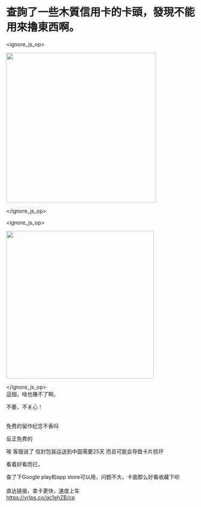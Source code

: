 # 查詢了一些木質信用卡的卡頭，發現不能用來擼東西啊。



<ignore_js_op>

<img id="aimg_140820" aid="140820" src="static/image/common/none.gif" zoomfile="forum.php?mod=attachment&aid=MTQwODIwfDEwNDJhOTYzfDE2MDk2Mjk0NDJ8NDczNDR8NzU5NDgy&noupdate=yes&nothumb=yes" file="forum.php?mod=attachment&aid=MTQwODIwfDEwNDJhOTYzfDE2MDk2Mjk0NDJ8NDczNDR8NzU5NDgy&noupdate=yes" class="zoom" onclick="zoom(this, this.src, 0, 0, 0)" width="400" id="aimg_140820" inpost="1" onmouseover="showMenu({'ctrlid':this.id,'pos':'12'})" />

<div class="tip tip_4 aimg_tip" id="aimg_140820_menu" style="position: absolute; display: none" disautofocus="true">
<div class="xs0">
<p><strong>1.png</strong> <em class="xg1">(90.89 KB, 下载次数: 1)</em></p>
<p>
<a href="forum.php?mod=attachment&amp;aid=MTQwODIwfDEwNDJhOTYzfDE2MDk2Mjk0NDJ8NDczNDR8NzU5NDgy&amp;nothumb=yes" target="_blank">下载附件</a>

</p>

<p class="xg1 y">2020-10-28 17:28 上传</p>

</div>
<div class="tip_horn"></div>
</div>

</ignore_js_op>
<br />

<ignore_js_op>

<img id="aimg_140821" aid="140821" src="static/image/common/none.gif" zoomfile="forum.php?mod=attachment&aid=MTQwODIxfDE1ZmMwNDQ2fDE2MDk2Mjk0NDJ8NDczNDR8NzU5NDgy&noupdate=yes&nothumb=yes" file="forum.php?mod=attachment&aid=MTQwODIxfDE1ZmMwNDQ2fDE2MDk2Mjk0NDJ8NDczNDR8NzU5NDgy&noupdate=yes" class="zoom" onclick="zoom(this, this.src, 0, 0, 0)" width="394" id="aimg_140821" inpost="1" onmouseover="showMenu({'ctrlid':this.id,'pos':'12'})" />

<div class="tip tip_4 aimg_tip" id="aimg_140821_menu" style="position: absolute; display: none" disautofocus="true">
<div class="xs0">
<p><strong>2.png</strong> <em class="xg1">(62.58 KB, 下载次数: 0)</em></p>
<p>
<a href="forum.php?mod=attachment&amp;aid=MTQwODIxfDE1ZmMwNDQ2fDE2MDk2Mjk0NDJ8NDczNDR8NzU5NDgy&amp;nothumb=yes" target="_blank">下载附件</a>

</p>

<p class="xg1 y">2020-10-28 17:28 上传</p>

</div>
<div class="tip_horn"></div>
</div>

</ignore_js_op>
<br />
這個，啥也擼不了啊。

不要，不关心！<br />
<br />
<img src="static/image/smiley/default/time.gif" smilieid="15" border="0" alt="" /><img src="static/image/smiley/default/time.gif" smilieid="15" border="0" alt="" /><img src="static/image/smiley/default/time.gif" smilieid="15" border="0" alt="" />

免费的留作纪念不香吗<img src="static/image/smiley/yct/007.gif" smilieid="46" border="0" alt="" />

反正免费的

唉 客服说了 信封包装运送到中国需要25天 而且可能会导致卡片损坏

看着好看而已，

查了下Google play和app store可以用，问题不大，卡面那么好看收藏下呗<img src="static/image/smiley/default/lol.gif" smilieid="12" border="0" alt="" /><img src="static/image/smiley/default/lol.gif" smilieid="12" border="0" alt="" /><br />
<br />
直达链接，拿卡更快，速度上车<img src="static/image/smiley/default/lol.gif" smilieid="12" border="0" alt="" /><br />
<a href="https://vrlps.co/qc1ehZB/cp" target="_blank">https://vrlps.co/qc1ehZB/cp</a>
